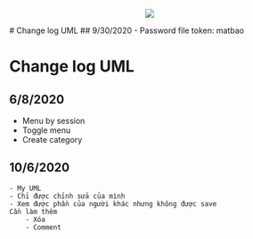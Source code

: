 <p align="center"><img src="https://laravel.com/assets/img/components/logo-laravel.svg"></p>
# Change log UML 
## 9/30/2020
    - Password file token: matbao

# Change log UML 
## 6/8/2020
- Menu by session
- Toggle menu
- Create category

## 10/6/2020
    - My UML
    - Chỉ được chỉnh sửa của mình
    - Xem được phần của người khác nhưng không được save
    Cần làm thêm
        - Xóa
        - Comment
